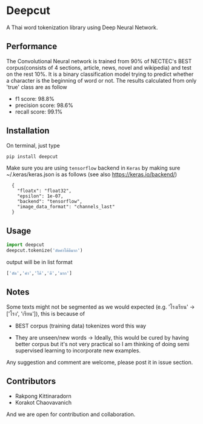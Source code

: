 # Deepcut

A Thai word tokenization library using Deep Neural Network.

## Performance

The Convolutional Neural network is trained from 90% of NECTEC's BEST corpus(consists of 4 sections, article, news, novel and wikipedia) and test on the rest 10%. It is a binary classification model trying to predict whether a character is the beginning of word or not. The results calculated from only 'true' class are as follow

* f1 score:  98.8%
* precision score:  98.6%
* recall score:  99.1%

## Installation

On terminal, just type

```bash
pip install deepcut
```  

Make sure you are using `tensorflow` backend in `Keras` by making sure ~/.keras/keras.json is as follows (see also https://keras.io/backend/)
```  
  {
    "floatx": "float32",
    "epsilon": 1e-07,
    "backend": "tensorflow",
    "image_data_format": "channels_last"
  }
```

## Usage

```python
import deepcut
deepcut.tokenize('ตัดคำได้ดีมาก')
```

output will be in list format

```bash
['ตัด','คำ','ได้','ดี','มาก']
```

## Notes

Some texts might not be segmented as we would expected (e.g. 'โรงเรียน' -> ['โรง', 'เรียน']), this is because of

* BEST corpus (training data) tokenizes word this way

* They are unseen/new words -> Ideally, this would be cured by having better corpus but it's not very practical so I am thinking of doing semi supervised learning to incorporate new examples.

Any suggestion and comment are welcome, please post it in issue section.

## Contributors

* Rakpong Kittinaradorn
* Korakot Chaovavanich

And we are open for contribution and collaboration.
